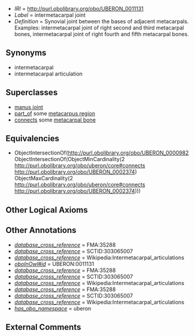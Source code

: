  * *IRI* = http://purl.obolibrary.org/obo/UBERON_0011131
 * *Label* = intermetacarpal joint
 * *Definition* = Synovial joint between the bases of adjacent metacarpals. Examples: intermetacarpal joint of right second and third metacarpal bones, intermetacarpal joint of right fourth and fifth metacarpal bones.

## Synonyms

 * intermetacarpal
 * intermetacarpal articulation

## Superclasses

 * [manus joint](../../UBERON/89/UBERON_0001489.md)
 * [part_of](../../BFO/50/BFO_0000050.md) some [metacarpus region](../../UBERON/53/UBERON_0004453.md)
 * [connects](../../ts/core#connects.md) some [metacarpal bone](../../UBERON/74/UBERON_0002374.md)

## Equivalencies

 * ObjectIntersectionOf(<http://purl.obolibrary.org/obo/UBERON_0000982> ObjectIntersectionOf(ObjectMinCardinality(2 <http://purl.obolibrary.org/obo/uberon/core#connects> <http://purl.obolibrary.org/obo/UBERON_0002374>) ObjectMaxCardinality(2 <http://purl.obolibrary.org/obo/uberon/core#connects> <http://purl.obolibrary.org/obo/UBERON_0002374>)))

## Other Logical Axioms


## Other Annotations

 * *[database_cross_reference](../../ef/oboInOwl#hasDbXref.md)* = FMA:35288
 * *[database_cross_reference](../../ef/oboInOwl#hasDbXref.md)* = SCTID:303065007
 * *[database_cross_reference](../../ef/oboInOwl#hasDbXref.md)* = Wikipedia:Intermetacarpal_articulations
 * *[oboInOwl#id](../../id/oboInOwl#id.md)* = UBERON:0011131
 * *[database_cross_reference](../../ef/oboInOwl#hasDbXref.md)* = FMA:35288
 * *[database_cross_reference](../../ef/oboInOwl#hasDbXref.md)* = SCTID:303065007
 * *[database_cross_reference](../../ef/oboInOwl#hasDbXref.md)* = Wikipedia:Intermetacarpal_articulations
 * *[database_cross_reference](../../ef/oboInOwl#hasDbXref.md)* = FMA:35288
 * *[database_cross_reference](../../ef/oboInOwl#hasDbXref.md)* = SCTID:303065007
 * *[database_cross_reference](../../ef/oboInOwl#hasDbXref.md)* = Wikipedia:Intermetacarpal_articulations
 * *[has_obo_namespace](../../ce/oboInOwl#hasOBONamespace.md)* = uberon

## External Comments

